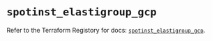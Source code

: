 # `spotinst_elastigroup_gcp`

Refer to the Terraform Registory for docs: [`spotinst_elastigroup_gcp`](https://registry.terraform.io/providers/spotinst/spotinst/1.119.1/docs/resources/elastigroup_gcp).
